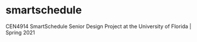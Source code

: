 # smartschedule
CEN4914 SmartSchedule Senior Design Project at the University of Florida | Spring 2021
